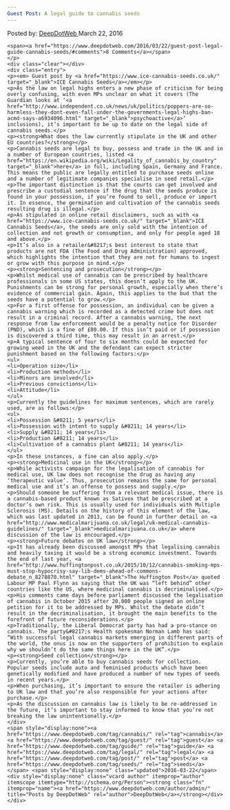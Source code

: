 ```yaml
---
Guest Post: A legal guide to cannabis seeds
---
```

<article class="post-listing post-13541 post type-post status-publish format-standard has-post-thumbnail hentry category-deepdot-news tag-cannabis tag-guest tag-guide tag-legal tag-post tag-seeds">
    <div class="post-inner">
    <p class="post-meta">
    <span>Posted by: <a href="https://www.deepdotweb.com/author/admin/" title="">DeepDotWeb </a></span>
    <span>March 22, 2016</span>
    
    <span><a href="https://www.deepdotweb.com/2016/03/22/guest-post-legal-guide-cannabis-seeds/#comments">8 Comments</a></span>
    </p>
    <div class="clear"></div>
    <div class="entry">
    <p><em> Guest post by <a href="https://www.ice-cannabis-seeds.co.uk/" target="_blank">ICE Cannabis Seeds</a></em></p>
    <p>As the law on legal highs enters a new phase of criticism for being overly confusing, with even MPs unclear on what it covers (The Guardian looks at ‘<a href="http://www.independent.co.uk/news/uk/politics/poppers-are-so-harmless-they-dont-even-fall-under-the-governments-legal-highs-ban-acmd-says-a6934096.html" target="_blank">psychoactive</a>’ inclusions), it’s important to be up to date on the legal side of cannabis seeds.</p>
    <p><strong>What does the law currently stipulate in the UK and other EU countries?</strong></p>
    <p>Cannabis seeds are legal to buy, possess and trade in the UK and in a number of European countries, listed <a href="https://en.wikipedia.org/wiki/Legality_of_cannabis_by_country" target="_blank">here</a> in full, including Spain, Germany and France. This means the public are legally entitled to purchase seeds online and a number of legitimate companies specialise in seed retail.</p>
    <p>The important distinction is that the courts can get involved and prescribe a custodial sentence if the drug that the seeds produce is found in your possession, if you’re found to sell, produce or import it. In essence, the germination and cultivation of the cannabis seeds resulting drug is illegal.</p>
    <p>As stipulated in online retail disclaimers, such as with <a href="https://www.ice-cannabis-seeds.co.uk/" target="_blank">ICE Cannabis Seeds</a>, the seeds are only sold with the intention of collection and not growth or consumption, and only for people aged 18 and above.</p>
    <p>It’s also in a retailer&#8217;s best interest to state that products are not FDA (The Food and Drug Administration) approved, which highlights the intention that they are not for humans to ingest or grow with this purpose in mind.</p>
    <p><strong>Sentencing and prosecution</strong></p>
    <p>Whilst medical use of cannabis can be prescribed by healthcare professionals in some US states, this doesn’t apply to the UK. Punishments can be strong for personal growth, especially when there’s evidence of commercial gain. Again, this applies to the bud that the seeds have a potential to grow.</p>
    <p>For a first offense for possession, an individual can be given a cannabis warning which is recorded as a detected crime but does not result in a criminal record. After a cannabis warning, the next response from law enforcement would be a penalty notice for Disorder (PND), which is a fine of £80.00. If this isn’t paid or if possession is discovered a third time, this may result in an arrest.</p>
    <p>A typical sentence of four to six months could be expected for growing weed in the UK and the defendant can expect stricter punishment based on the following factors:</p>
    <ul>
    <li>Operation size</li>
    <li>Production methods</li>
    <li>Minors are involved</li>
    <li>Previous convictions</li>
    <li>Attitude</li>
    </ul>
    <p>Currently the guidelines for maximum sentences, which are rarely used, are as follows:</p>
    <ul>
    <li>Possession &#8211; 5 years</li>
    <li>Possession with intent to supply &#8211; 14 years</li>
    <li>Supply &#8211; 14 years</li>
    <li>Production &#8211; 14 years</li>
    <li>Cultivation of a cannabis plant &#8211; 14 years</li>
    </ul>
    <p>In these instances, a fine can also apply.</p>
    <p><strong>Medicinal use in the UK</strong></p>
    <p>While activists campaign for the legalisation of cannabis for medical use, UK law does not recognise the drug as having any ‘therapeutic value’. Thus, prosecution remains the same for personal medical use and it’s an offense to possess and supply.</p>
    <p>Should someone be suffering from a relevant medical issue, there is a cannabis-based product known as Sativex that be prescribed at a doctor’s own risk. This is usually used for individuals with Multiple Sclerosis (MS). Details on the history of this element of the law, which was last updated in 2013, can be found in further detail on <a href="http://www.medicalmarijuana.co.uk/legal/uk-medical-cannabis-guidelines/" target="_blank">medicalmarijuana.co.uk</a> where discussion of the law is encouraged.</p>
    <p><strong>Future debates on UK law</strong></p>
    <p>It has already been discussed amongst MPs that legalising cannabis and heavily taxing it would be a strong economic investment. Towards the end of last year, <a href="http://www.huffingtonpost.co.uk/2015/10/12/cannabis-smoking-mps-must-stop-hypocrisy-say-lib-dems-ahead-of-commons-debate_n_8278870.html" target="_blank">The Huffington Post</a> quoted Labour MP Paul Flynn as saying that the UK was “left behind” other countries like the US, where medicinal cannabis is decriminalised.</p>
    <p>His comments came days before parliament discussed the legalisation of cannabis in October 2015 after 20,000 people signed an online petition for it to be addressed by MPs. Whilst the debate didn’t result in the decriminalisation, it brought the main benefits to the forefront of future reconsiderations.</p>
    <p>Traditionally, the Liberal Democrat party has had a pro-stance on cannabis. The party&#8217;s Health spokesman Norman Lamb has said: “With successful legal cannabis markets emerging in different parts of the world, the onus is now on the supporters of prohibition to explain why we shouldn’t do the same things here in the UK”.</p>
    <p><strong>Seed collection</strong></p>
    <p>Currently, you’re able to buy cannabis seeds for collection. Popular seeds include auto and feminised products which have been genetically modified and have produced a number of new types of seeds in recent years.</p>
    <p>When purchasing, it’s important to ensure the retailer is adhering to UK law and that you’re also responsible for your actions after purchase.</p>
    <p>As the discussion on cannabis law is likely to be re-addressed in the future, it’s important to stay informed to know that you’re not breaking the law unintentionally.</p>
    </div>
    <span style="display:none"><a href="https://www.deepdotweb.com/tag/cannabis/" rel="tag">cannabis</a> <a href="https://www.deepdotweb.com/tag/guest/" rel="tag">guest</a> <a href="https://www.deepdotweb.com/tag/guide/" rel="tag">guide</a> <a href="https://www.deepdotweb.com/tag/legal/" rel="tag">legal</a> <a href="https://www.deepdotweb.com/tag/post/" rel="tag">post</a> <a href="https://www.deepdotweb.com/tag/seeds/" rel="tag">seeds</a></span> <span style="display:none" class="updated">2016-03-22</span>
    <div style="display:none" class="vcard author" itemprop="author" itemscope itemtype="http://schema.org/Person"><strong class="fn" itemprop="name"><a href="https://www.deepdotweb.com/author/admin/" title="Posts by DeepDotWeb" rel="author">DeepDotWeb</a></strong></div>
    </div>
</article>

